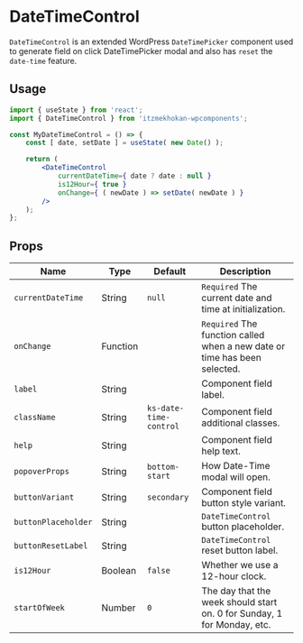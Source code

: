# DateTimeControl

`DateTimeControl` is an extended WordPress `DateTimePicker` component used to generate field on click DateTimePicker modal and also has `reset` the `date-time` feature.

## Usage

```jsx
import { useState } from 'react';
import { DateTimeControl } from 'itzmekhokan-wpcomponents';

const MyDateTimeControl = () => {
    const [ date, setDate ] = useState( new Date() );

    return (
        <DateTimeControl
            currentDateTime={ date ? date : null }
            is12Hour={ true }
            onChange={ ( newDate ) => setDate( newDate ) }
        />
    );
};
```

## Props

Name | Type | Default | Description
--- | --- | --- | ---
`currentDateTime` | String | `null` | `Required` The current date and time at initialization.
`onChange` | Function |  | `Required` The function called when a new date or time has been selected.
`label` | String |  | Component field label.
`className` | String | `ks-date-time-control` | Component field additional classes.
`help` | String |  | Component field help text.
`popoverProps` | String | `bottom-start` | How Date-Time modal will open.
`buttonVariant` | String | `secondary` | Component field button style variant.
`buttonPlaceholder` | String |  | `DateTimeControl` button placeholder.
`buttonResetLabel` | String |  | `DateTimeControl` reset button label.
`is12Hour` | Boolean | `false` | Whether we use a 12-hour clock.
`startOfWeek` | Number | `0` | The day that the week should start on. 0 for Sunday, 1 for Monday, etc.